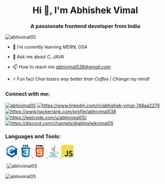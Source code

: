 <h1 align="center">Hi 👋, I'm Abhishek Vimal</h1>
<h3 align="center">A passionate frontend developer from India</h3>

<p align="left"> <img src="https://komarev.com/ghpvc/?username=abhivimal05&label=Profile%20views&color=0e75b6&style=flat" alt="abhivimal05" /> </p>
<img align="right" width="400" src="https://camo.githubusercontent.com/4d9f5ecceb711eec6e2018f38a5677dc657c9738d4a65ba3b928c41c0a45b439/68747470733a2f2f6d69726f2e6d656469756d2e636f6d2f6d61782f313336302f302a37513379765349765f7430696f4a2d5a2e676966" alt="">

- 🌱 I’m currently learning *MERN, DSA*

- 💬 Ask me about *C, JAVA*

- 📫 How to reach me *abhivimal538@gmail.com*

- ⚡ Fun fact *Chai tastes way better than Coffee | Change my mind!*

<h3 align="left">Connect with me:</h3>
<p align="left">
<a href="https://twitter.com/abhivimal05" target="blank"><img align="center" src="https://raw.githubusercontent.com/rahuldkjain/github-profile-readme-generator/master/src/images/icons/Social/twitter.svg" alt="abhivimal05" height="30" width="40" /></a>
<a href="https://linkedin.com/in/https://www.linkedin.com/in/abhishek-vimal-748aa2279" target="blank"><img align="center" src="https://raw.githubusercontent.com/rahuldkjain/github-profile-readme-generator/master/src/images/icons/Social/linked-in-alt.svg" alt="https://www.linkedin.com/in/abhishek-vimal-748aa2279" height="30" width="40" /></a>
<a href="https://www.hackerrank.com/https://www.hackerrank.com/profile/abhivimal538" target="blank"><img align="center" src="https://raw.githubusercontent.com/rahuldkjain/github-profile-readme-generator/master/src/images/icons/Social/hackerrank.svg" alt="https://www.hackerrank.com/profile/abhivimal538" height="30" width="40" /></a>
<a href="https://www.leetcode.com/https://leetcode.com/u/abhivimal05/" target="blank"><img align="center" src="https://raw.githubusercontent.com/rahuldkjain/github-profile-readme-generator/master/src/images/icons/Social/leet-code.svg" alt="https://leetcode.com/u/abhivimal05/" height="30" width="40" /></a>
<a href="https://discord.gg/https://discord.com/channels/@abhishekvimal05" target="blank"><img align="center" src="https://raw.githubusercontent.com/rahuldkjain/github-profile-readme-generator/master/src/images/icons/Social/discord.svg" alt="https://discord.com/channels/@abhishekvimal05" height="30" width="40" /></a>
</p>

<h3 align="left">Languages and Tools:</h3>
<p align="left"> <a href="https://www.cprogramming.com/" target="_blank" rel="noreferrer"> <img src="https://raw.githubusercontent.com/devicons/devicon/master/icons/c/c-original.svg" alt="c" width="40" height="40"/> </a> <a href="https://www.w3schools.com/css/" target="_blank" rel="noreferrer"> <img src="https://raw.githubusercontent.com/devicons/devicon/master/icons/css3/css3-original-wordmark.svg" alt="css3" width="40" height="40"/> </a> <a href="https://www.w3.org/html/" target="_blank" rel="noreferrer"> <img src="https://raw.githubusercontent.com/devicons/devicon/master/icons/html5/html5-original-wordmark.svg" alt="html5" width="40" height="40"/> </a> <a href="https://www.java.com" target="_blank" rel="noreferrer"> <img src="https://raw.githubusercontent.com/devicons/devicon/master/icons/java/java-original.svg" alt="java" width="40" height="40"/> </a> <a href="https://developer.mozilla.org/en-US/docs/Web/JavaScript" target="_blank" rel="noreferrer"> <img src="https://raw.githubusercontent.com/devicons/devicon/master/icons/javascript/javascript-original.svg" alt="javascript" width="40" height="40"/> </a> </p>

<p>&nbsp;<img align="center" src="https://github-readme-stats.vercel.app/api?username=abhivimal05&show_icons=true&locale=en" alt="abhivimal05" /></p>

<p><img align="center" src="https://github-readme-streak-stats.herokuapp.com/?user=abhivimal05&" alt="abhivimal05" /></p>
